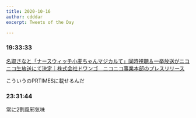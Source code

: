 ```yaml
---
title: 2020-10-16
author: cdddar
excerpt: Tweets of the Day

---
```


### 19:33:33

[名取さなと「ナースウィッチ小麦ちゃんマジカルて」同時視聴＆一挙放送がニコニコ生放送にて決定｜株式会社ドワンゴ　ニコニコ事業本部のプレスリリース ](https://prtimes.jp/main/html/rd/p/000000112.000056982.html)

こういうのPRTIMESに載せるんだ

### 23:31:44

常に2割風邪気味
